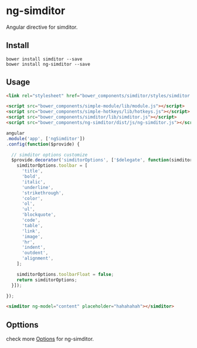 # ng-simditor
Angular directive for simditor.

## Install

```
bower install simditor --save
bower install ng-simditor --save
```

## Usage

```html
<link rel="stylesheet" href="bower_components/simditor/styles/simditor.css" />

<script src="bower_components/simple-module/lib/module.js"></script>
<script src="bower_components/simple-hotkeys/lib/hotkeys.js"></script>
<script src="bower_components/simditor/lib/simditor.js"></script>
<script src="bower_components/ng-simditor/dist/js/ng-simditor.js"></script>
```

```js
angular
.module('app', ['ngSimditor'])
.config(function($provide) {

  // simditor options customize
  $provide.decorator('simditorOptions', ['$delegate', function(simditorOptions) {
    simditorOptions.toolbar = [
      'title',
      'bold',
      'italic',
      'underline',
      'strikethrough',
      'color',
      'ol',
      'ul',
      'blockquote',
      'code',
      'table',
      'link',
      'image',
      'hr',
      'indent',
      'outdent',
      'alignment',
    ];

    simditorOptions.toolbarFloat = false;
    return simditorOptions;
  }]);

});
```

```html
<simditor ng-model="content" placeholder="hahahahah"></simditor>
```

## Opttions

check more [Options](http://simditor.tower.im/docs/doc-config.html#anchor-toolbarFloat) for ng-simditor.
